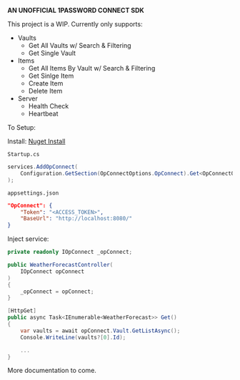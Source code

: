 **AN UNOFFICIAL 1PASSWORD CONNECT SDK**

This project is a WIP. Currently only supports: 
- Vaults
    - Get All Vaults w/ Search & Filtering
    - Get Single Vault
- Items
    - Get All Items By Vault w/ Search & Filtering
    - Get Sinlge Item
    - Create Item
    - Delete Item
- Server
    - Health Check
    - Heartbeat

To Setup: 

Install: [Nuget Install](https://www.nuget.org/packages/1PasswordConnectSDK/)

`Startup.cs`
```csharp
services.AddOpConnect(
    Configuration.GetSection(OpConnectOptions.OpConnect).Get<OpConnectOptions>()
);
```

`appsettings.json`
```json
"OpConnect": {
    "Token": "<ACCESS_TOKEN>",
    "BaseUrl": "http://localhost:8080/"
}
```

Inject service:
```csharp
private readonly IOpConnect _opConnect;

public WeatherForecastController(
    IOpConnect opConnect
)
{
    _opConnect = opConnect;
}

[HttpGet]
public async Task<IEnumerable<WeatherForecast>> Get()
{
    var vaults = await opConnect.Vault.GetListAsync();
    Console.WriteLine(vaults?[0].Id);

    ...
}
```

More documentation to come.